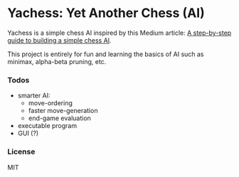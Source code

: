 # Yachess: Yet Another Chess (AI)

Yachess is a simple chess AI inspired by this Medium article: [A step-by-step guide to building a simple chess AI](https://medium.freecodecamp.com/simple-chess-ai-step-by-step-1d55a9266977).

This project is entirely for fun and learning the basics of AI such as minimax, alpha-beta pruning, etc.

### Todos

 - smarter AI:
   - move-ordering
   - faster move-generation
   - end-game evaluation
 - executable program
 - GUI (?)

### License

MIT
